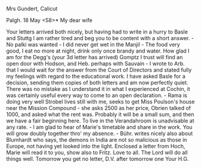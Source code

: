 Mrs Gundert, Calicut

 Palgh. 18 May <58>*
My dear wife

Your letters arrived both nicely, but having had to write in a hurry to Basle and Stuttg I am rather tired and beg you to be content with a short answer. - No palki was wanted - I did never get wet in the Manjil - The food very good, I eat no more at night, drink only once brandy and water. How glad I am for the Degg's (your 3d letter has arrived) Gomptz I trust will find an open door with Hodson, and Heb. perhaps with Sauvain - I wrote to Arb. that I would wait for the answer from the Court of Directors and stated fully my feelings with regard to the educational work. I have asked Basle for a decision, sending them copies of both letters and am now perfectly quiet. There was no mistake as I understand it in what I experienced at Cochin, it was certainly useful every way to come to an open declaration. - Rama is doing very well Strobel lives still with me, seeks to get Miss Poulson's house near the Mission Compound - she asks 2500 as her price, Obrien talked of 1000, and asked what the rent was. Probably it will be a small sum, and then we have a fair beginning here. To live in the Verandahroom is unadvisable at any rate. - I am glad to hear of Marie's timetable and share in the work. You will grow doubly together thro' my absence. - Bühr. writes nicely also about Blumhardt who says, the demons in India are not so malicious as those in Europe, not having yet looked into the light. Enclosed a letter from Hoch, Marie will read it to you, show also to Fritz. Love to all. The Lord will do all things well. Tomorrow you get no letter, D.V. after tomorrow one
 Your H.G.

